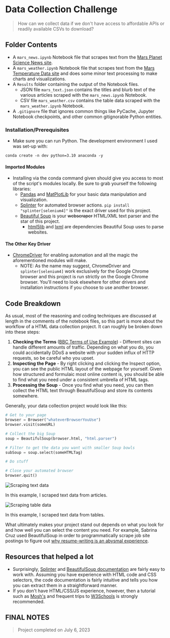 # Data Collection Challenge
> How can we collect data if we don't have access to affordable APIs or readily available CSVs to download?
## Folder Contents
- A `mars_news.ipynb` Notebook file that scrapes text from the [Mars Planet Science News site](https://static.bc-edx.com/data/web/mars_news/index.html).
- A `mars_weather.ipynb` Notebook file that scrapes text from the [Mars Temperature Data site](https://static.bc-edx.com/data/web/mars_facts/temperature.html) and does some minor text processing to make charts and visualizations.
- A `Results` folder containing the output of the Notebook files.
  - JSON file `mars_text.json` contains the titles and blurb text of the various articles scraped with the `mars_news.ipynb` Notebook.
  - CSV file `mars_weather.csv` contains the table data scraped with the `mars_weather.ipynb` Notebook.
- A `.gitignore` file that ignores common things like PyCache, Jupyter Notebook checkpoints, and other common gitignorable Python entities. 

### Installation/Prerequisites
- Make sure you can run Python. The development environment I used was set-up with:
```
conda create -n dev python=3.10 anaconda -y
```
#### Imported Modules
- Installing via the conda command given should give you access to most of the script's modules locally. Be sure to grab yourself the following libraries:
  - [Pandas](https://pandas.pydata.org/docs/getting_started/install.html) and [MatPlotLib](https://matplotlib.org/stable/users/installing/index.html) for your basic data manipulation and visualization.
  - [Splinter](https://splinter.readthedocs.io/en/latest/install/install.html) for automated browser actions. `pip install "splinter[selenium4]"` is the exact driver used for this project.
  - [Beautiful Soup](https://www.crummy.com/software/BeautifulSoup/bs4/doc/#installing-beautiful-soup) is your ~~webscraper~~ HTML/XML text parser and the star of this project.
    - [html5lib](https://pypi.org/project/html5lib/) and [lxml](https://pypi.org/project/lxml/) are dependencies Beautiful Soup uses to parse websites.

#### The Other Key Driver
- [ChromeDriver](https://splinter.readthedocs.io/en/latest/install/external.html) for enabling automation and all the magic the aforementioned modules will make.
  - NOTE: As the name may suggest, ChromeDriver and `splinter[selenium4]` work exclusively for the Google Chrome browser and this project is run strictly on the Google Chrome browser. You'll need to look elsewhere for other drivers and installation instructions if you choose to use another browser.

## Code Breakdown
As usual, most of the reasoning and coding techniques are discussed at length in the comments of the notebook files, so this part is more about the workflow of a HTML data collection project. It can roughly be broken down into these steps:
1. **Checking the Terms** ([BBC Terms of Use Example](https://www.bbc.co.uk/usingthebbc/terms/)) - Different sites can handle different amounts of traffic. Depending on what you do, you could accidentally DDoS a website with your sudden influx of HTTP requests, so be careful who you upset.
2. **Inspecting the Page** - By right clicking and clicking the Inspect option, you can see the public HTML layout of the webpage for yourself. Given how structured and formulaic most online content is, you should be able to find what you need under a consistent umbrella of HTML tags.
3. **Processing the Soup** - Once you find what you need, you can then collect the HTML text through BeautifulSoup and store its contents somewhere.

Generally, your data collection project would look like this:

```python
# Get to your page
browser = Browser("whateverBrowserYouUse")
browser.visit(someURL)

# Collect the big Soup
soup = BeautifulSoup(browser.html, "html.parser")

# Filter to get the data you want with smaller Soup bowls
subSoup = soup.select(someHTMLTag)

# Do stuff

# Close your automated browser
browser.quit()
```

![Scraping text data](https://cdn.discordapp.com/attachments/939673945240637450/1130937272922030190/image.png)

In this example, I scraped text data from articles.

![Scraping table data](https://cdn.discordapp.com/attachments/939673945240637450/1130937919738232923/image.png)

In this example, I scraped text data from tables.

What ultimately makes your project stand out depends on what you look for and how well you can select the content you need. For example, Sabrina Cruz used BeautifulSoup in order to programmatically scrape job site postings to figure out [why resume-writing is an abysmal experience](https://www.youtube.com/watch?v=Kpm8rEywBDQ).

## Resources that helped a lot
- Surprisingly, [Splinter](https://splinter.readthedocs.io/en/latest/browser.html) and [BeautifulSoup documentation](https://www.crummy.com/software/BeautifulSoup/bs4/doc/) are fairly easy to work with. Assuming you have experience with HTML code and CSS selectors, the code documentation is fairly intuitive and tells you how you can extract them in a straightforward manner.
- If you don't have HTML/CSS/JS experience, however, then a tutorial such as [Mosh's](https://www.youtube.com/watch?v=qz0aGYrrlhU) and frequent trips to [W3Schools](https://www.w3schools.com/css/css_selectors.asp) is strongly recommended.

## FINAL NOTES
> Project completed on July 6, 2023
